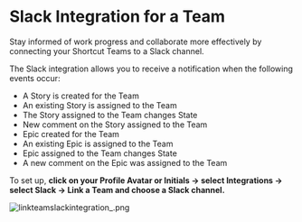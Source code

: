 # Slack Integration for a Team

Stay informed of work progress and collaborate more effectively by connecting your Shortcut Teams to a Slack channel.

The Slack integration allows you to receive a notification when the following events occur:

* A Story is created for the Team
* An existing Story is assigned to the Team
* The Story assigned to the Team changes State
* New comment on the Story assigned to the Team
* Epic created for the Team
* An existing Epic is assigned to the Team
* Epic assigned to the Team changes State
* A new comment on the Epic was assigned to the Team

To set up, **click on your Profile Avatar or Initials -> select Integrations -> select Slack -> Link a Team and choose a Slack channel.**

![linkteamslackintegration\_.png](https://help.shortcut.com/hc/article_attachments/11421840449172)
